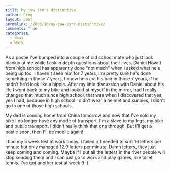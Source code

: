 ```yaml
---
title: My jaw isn't distinctive.
author: Greg
layout: post
permalink: /2006/10/my-jaw-isnt-distinctive/
comments: True
categories:
  - News
  - Work
---
```

As a postie I've bumped into a couple of old school mate who just look blankly at me while I ask in depth questions about their lives. Daniel Howitt from high school has apparently done "not much" when I asked what he's being up too. I haven't seen him for 7 years, I'm pretty sure he's done something in those 7 years, I know he's cut his hair in those 7 years, if he hadn't he'd look like a hippie. After my little discussion with Daniel about his life I went back to my bike and looked at myself in the mirror, had I really changed that much since high school, that was when I discovered that yes, yes I had, because in high school I didn't wear a helmet and sunnies, I didn't go to one of those high schools.

My dad is coming home from China tomorrow and now that I've sold my bike I no longer have any mode of transport. I'm a slave to my legs, my bike and public transport. I didn't really think that one through. But I'll get a postie soon, then I'll be mobile again!

I had my 5 week test at work today. I failed :( I needed to sort 16 letters per minute but only managed 12.9 letters per minute. Damn letters, they just keep coming and coming. Maybe if I put all the letters in the river people will stop sending them and I can just go to work and play games, like toilet tennis. I've got another test at week 9 :(